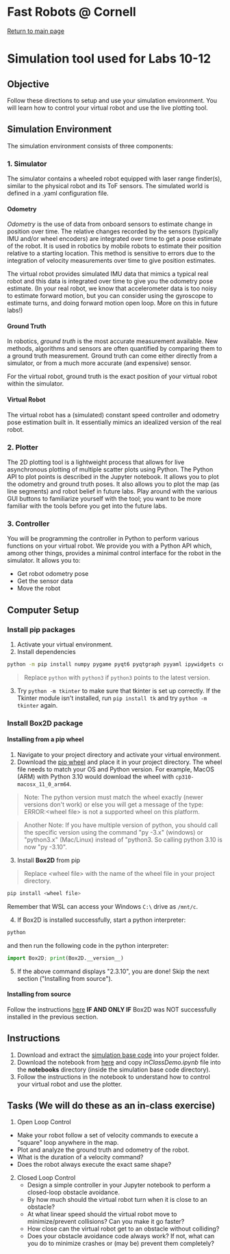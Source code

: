 # Fast Robots @ Cornell

[Return to main page](./index.md)

# Simulation tool used for Labs 10-12

## Objective
Follow these directions to setup and use your simulation environment. You will learn how to control your virtual robot and use the live plotting tool.

## Simulation Environment
The simulation environment consists of three components:

### 1. Simulator
The simulator contains a wheeled robot equipped with laser range finder(s), similar to the physical robot and its ToF sensors. The simulated world is defined in a .yaml configuration file.

#### Odometry
*Odometry* is the use of data from onboard sensors to estimate change in position over time. The relative changes recorded by the sensors (typically IMU and/or wheel encoders) are integrated over time to get a pose estimate of the robot. It is used in robotics by mobile robots to estimate their position relative to a starting location. This method is sensitive to errors due to the integration of velocity measurements over time to give position estimates.

The virtual robot provides simulated IMU data that mimics a typical real robot and this data is integrated over time to give you the odometry pose estimate. (In your real robot, we know that accelerometer data is too noisy to estimate forward motion, but you can consider using the gyroscope to estimate turns, and doing forward motion open loop. More on this in future labs!)

#### Ground Truth
In robotics, *ground truth* is the most accurate measurement available. New methods, algorithms and sensors are often quantified by comparing them to a ground truth measurement. Ground truth can come either directly from a simulator, or from a much more accurate (and expensive) sensor.

For the virtual robot, ground truth is the exact position of your virtual robot within the simulator.

#### Virtual Robot
The virtual robot has a (simulated) constant speed controller and odometry pose estimation built in. It essentially mimics an idealized version of the real robot.

### 2. Plotter
The 2D plotting tool is a lightweight process that allows for live asynchronous plotting of multiple scatter plots using Python. The Python API to plot points is described in the Jupyter notebook. It allows you to plot the odometry and ground truth poses. It also allows you to plot the map (as line segments) and robot belief in future labs. Play around with the various GUI buttons to familiarize yourself with the tool; you want to be more familiar with the tools before you get into the future labs. 

### 3. Controller
You will be programming the controller in Python to perform various functions on your virtual robot. We provide you with a Python API which, among other things, provides a minimal control interface for the robot in the simulator. It allows you to:
  - Get robot odometry pose
  - Get the sensor data
  - Move the robot


## Computer Setup
<!--### WSL
WSL users should continue to use WSL (for Bluetooth reliability) and should follow the
Linux instructions when applicable. The provided WSL distribution comes with Python 3.9
and works without upgrading to a later Python version.

WSL users may have to install some packages in the WSL terminal.
```
sudo apt install libgl1 libegl1 libxkbcommon-x11-0 libxcb-xinerama0 libxcb-cursor0 libxcb-icccm4 libxcb-keysyms1 libxcb-shape0
```

### Upgrade Python
This is a reminder to upgrade python (3.10 for Windows/Mac, 3.9 for Linux/WSL) and pip (>= 21.0).
> NOTE: You may notice different versions when using `python` and `python3` commands; use the one that has the correct version and use pip in that version of python. For example, if `python3` has the latest version of python on your computer, use pip as `python3 -m pip`. Make sure you use the right python command for all the steps detailed in this documentation.

<details>
  <summary><strong>How to check for versions?</strong></summary>
    In a Command Line Interface (CLI), run the below commands to check for Python and pip versions:
    <div class="language-plaintext highlighter-rouge"><div class="highlight"><pre class="highlight"><code>python --version<br>python -m pip --version</code></pre></div></div>
</details><br>

<ol>
  <li>Install/Upgrade <a href="https://www.python.org/downloads/">Python 3.10</a></li>
  <li>Install/Upgrade <a href="https://pip.pypa.io/en/stable/installation/#upgrading-pip">pip</a></li>
</ol>

#### Install Python Dependencies
If you just upgraded your Python version and used an older version in Lab1B, then the virtual environment created in Lab 1B will no longer be compatible. Inside your project folder, delete the directory with the name of your virtual environment (**FastRobots_ble**). Verify it is actually deleted! Now, follow instructions in [Lab1](Lab1.md) to setup your new virtual environment and reinstall the packages from Lab 1B. -->

### Install pip packages
1. Activate your virtual environment.
2. Install dependencies
  ```bash
  python -m pip install numpy pygame pyqt6 pyqtgraph pyyaml ipywidgets colorama
  ```
  > Replace `python` with `python3` if `python3` points to the latest version.
3. Try 
```python -m tkinter```
to make sure that tkinter is set up correctly. If the Tkinter module isn't
installed, run
```pip install tk```
and try
```python -m tkinter```
again.

### Install Box2D package
#### Installing from a pip wheel
1. Navigate to your project directory and activate your virtual environment.
2. Download the [pip wheel](https://pypi.org/project/Box2D/#files) and place it in your project directory. The wheel file needs to match your OS and Python version. For example, MacOS (ARM) with Python 3.10 would download the wheel with ```cp310-macosx_11_0_arm64```.

>Note: The python version must match the wheel exactly (newer versions don't work) or else you will get a message of the type: ERROR:&lt;wheel file&gt; is not a supported wheel on this platform.

>Another Note: If you have multiple version of python, you should call the specific version using the command "py -3.x" (windows) or "python3.x" (Mac/Linux) instead of "python3. So calling python 3.10 is now "py -3.10".

3. Install <b>Box2D</b> from pip
  > Replace &lt;wheel file&gt; with the name of the wheel file in your project directory.
  ```bash
  pip install <wheel file>
  ```
  Remember that WSL can access your Windows ```C:\``` drive
  as ```/mnt/c```.

4. If Box2D is installed successfully, start a python interpreter:
  ```bash
  python
  ```
  and then run the following code in the python interpreter:
  ```python
  import Box2D; print(Box2D.__version__)
  ```
5. If the above command displays "2.3.10", you are done! Skip the next section ("Installing from source").

#### Installing from source
Follow the instructions [here](https://github.com/pybox2d/pybox2d/blob/master/INSTALL.md) **IF AND ONLY IF** Box2D was NOT successfully installed in the previous section.
<!--<div class="tab">
    <button class="tablinks 2 active" onclick="openTab(event, 'L2', '2')">Linux/FreeBSD</button>
    <button class="tablinks 2" onclick="openTab(event, 'W2', '2')">Windows</button>
    <button class="tablinks 2" onclick="openTab(event, 'M2', '2')">macOS</button>
    </div>

  <div id="L2" class="tabcontent 2" style="display: block">
   1. Activate your virtual environment. <br>
   2. Download and install the latest version of <b>swig</b> with your package manager. For example, in a Debian distro:
   <div class="language-plaintext highlighter-rouge"><div class="highlight"><pre class="highlight"><code>sudo apt-get install build-essential python-dev swig python-pygame git</code></pre></div></div>
   3. Clone the git repository
    <div class="language-plaintext highlighter-rouge"><div class="highlight"><pre class="highlight"><code>git clone https://github.com/pybox2d/pybox2d</code></pre></div></div>
   4. Build and install the <b>pybox2d</b> library
  <div class="language-plaintext highlighter-rouge"><div class="highlight"><pre class="highlight"><code>python setup.py build
python setup.py install</code></pre></div></div>
  </div>

  <div id="W2" class="tabcontent 2">
   1. Start an elevated Powershell: Type <i>"Powershell"</i> in your start menu, rightclick on the <i>Windows PowerShell</i> icon, and click on <i>Run as Administrator</i>. <br>
   2. With PowerShell, you must ensure Get-ExecutionPolicy is not Restricted. <br>
   3. Set the execution policy: Run the following command,
  <div class="language-plaintext highlighter-rouge"><div class="highlight"><pre class="highlight"><code>Get-ExecutionPolicy</code></pre></div></div> 
  4. If the command returns <i>"Restricted"</i>, then run 
  <div class="language-plaintext highlighter-rouge"><div class="highlight"><pre class="highlight"><code>Set-ExecutionPolicy AllSigned</code></pre></div></div>
  5. Install <b>choco</b>: Run the following command
    <div class="language-plaintext highlighter-rouge"><div class="highlight"><pre class="highlight"><code>Set-ExecutionPolicy Bypass -Scope Process -Force; [System.Net.ServicePointManager]::SecurityProtocol = [System.Net.ServicePointManager]::SecurityProtocol -bor 3072; iex ((New-Object System.Net.WebClient).DownloadString('https://community.chocolatey.org/install.ps1'))</code></pre></div></div>
  6. Close the powershell window. <br>
  7. Start a new elevated powershell window. <br>
  8. Install <b>swig</b>: Run the following command
   <div class="language-plaintext highlighter-rouge"><div class="highlight"><pre class="highlight"><code>choco install swig</code></pre></div></div>
  9. Install <b>git</b>: Run the following command
   <div class="language-plaintext highlighter-rouge"><div class="highlight"><pre class="highlight"><code>choco install git</code></pre></div></div>
  10. Close the powershell window. <br>
  11. Start a new elevated Powershell: Type <i>"Powershell"</i> in your start menu, rightclick on the <i>Windows PowerShell</i> icon, and click on <i>Run as Administrator</i>. <br>
  12. Activate your virtual environment. (If you have issues with execution priveleges in Powershell, check out this <a href="https://stackoverflow.com/questions/18713086/virtualenv-wont-activate-on-windows">solution</a>) <br>
  13. Clone the repo, and install the python package.
  <div class="language-plaintext highlighter-rouge"><div class="highlight"><pre class="highlight"><code>git clone https://github.com/pybox2d/pybox2d
cd pybox2d
python setup.py build
python setup.py install</code></pre></div></div>  
</div>

  <div id="M2" class="tabcontent 2">
    1. Install <b>brew</b>:
    <div class="language-plaintext highlighter-rouge"><div class="highlight"><pre class="highlight"><code>/bin/bash -c "$(curl -fsSL https://raw.githubusercontent.com/Homebrew/install/HEAD/install.sh)"</code></pre></div></div>
    2. Install <b>swig</b>:
    <div class="language-plaintext highlighter-rouge"><div class="highlight"><pre class="highlight"><code>brew install swig</code></pre></div></div> 
    3. Activate your virtual environment. <br>
    4. Clone the repo, and install the python package.
  <div class="language-plaintext highlighter-rouge"><div class="highlight"><pre class="highlight"><code>git clone https://github.com/pybox2d/pybox2d
cd pybox2d
python setup.py build
python setup.py install</code></pre></div></div>  
</div> -->

## Instructions
1. Download and extract the [simulation base code](https://github.com/CEI-lab/FastRobots-sim-release) into your project folder.
2. Download the notebook from [here](https://github.com/CEI-lab/FastRobots-JupyterSim) and copy *inClassDemo.ipynb* file into the **notebooks** directory (inside the simulation base code directory).
3. Follow the instructions in the notebook to understand how to control your virtual robot and use the plotter.

## Tasks (We will do these as an in-class exercise)

1. Open Loop Control 
  - Make your robot follow a set of velocity commands to execute a "square" loop anywhere in the map.
  - Plot and analyze the ground truth and odometry of the robot.
  - What is the duration of a velocity command?
  - Does the robot always execute the exact same shape?
   
2. Closed Loop Control
    - Design a simple controller in your Jupyter notebook to perform a closed-loop obstacle avoidance.
    - By how much should the virtual robot turn when it is close to an obstacle?
    - At what linear speed should the virtual robot move to minimize/prevent collisions? Can you make it go faster?
    - How close can the virtual robot get to an obstacle without colliding?
    - Does your obstacle avoidance code always work? If not, what can you do to minimize crashes or (may be) prevent them completely?



